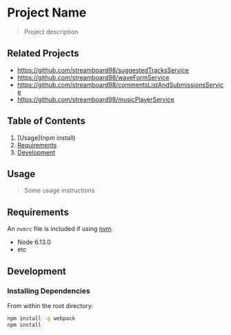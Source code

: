 # Project Name

> Project description

## Related Projects

  - https://github.com/streamboard98/suggestedTracksService
  - https://github.com/streamboard98/waveFormService
  - https://github.com/streamboard98/commentsListAndSubmissionsService
  - https://github.com/streamboard98/musicPlayerService

## Table of Contents

1. [Usage](npm install)
1. [Requirements](#requirements)
1. [Development](#development)

## Usage

> Some usage instructions

## Requirements

An `nvmrc` file is included if using [nvm](https://github.com/creationix/nvm).

- Node 6.13.0
- etc

## Development

### Installing Dependencies

From within the root directory:

```sh
npm install -g webpack
npm install
```

